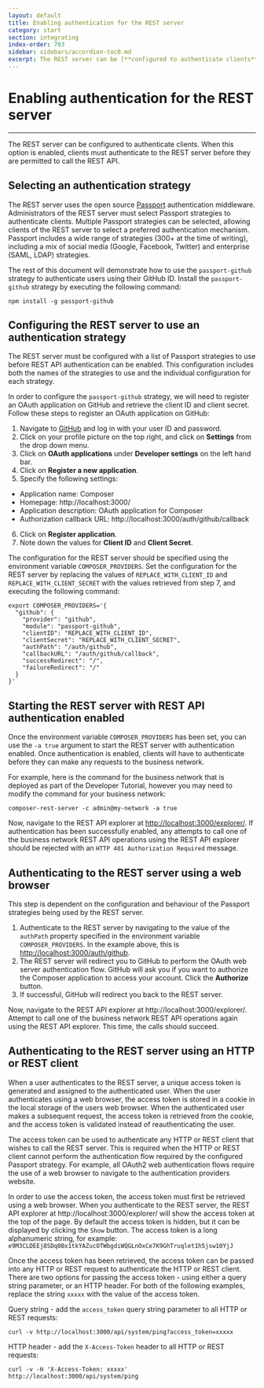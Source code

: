 ```yaml
---
layout: default
title: Enabling authentication for the REST server
category: start
section: integrating
index-order: 703
sidebar: sidebars/accordion-toc0.md
excerpt: The REST server can be [**configured to authenticate clients**](./enabling-rest-authentication.html). When this option is enabled, clients must authenticate to the REST server before they are permitted to call the REST API.
---
```


# Enabling authentication for the REST server

---

The REST server can be configured to authenticate clients. When this option is enabled, clients must authenticate to the REST server before they are permitted to call the REST API.

## Selecting an authentication strategy

The REST server uses the open source [Passport](http://passportjs.org) authentication middleware. Administrators of the REST server must select Passport strategies to authenticate clients. Multiple Passport strategies can be selected, allowing clients of the REST server to select a preferred authentication mechanism. Passport includes a wide range of strategies (300+ at the time of writing), including a mix of social media (Google, Facebook, Twitter) and enterprise (SAML, LDAP) strategies.

The rest of this document will demonstrate how to use the `passport-github` strategy to authenticate users using their GitHub ID. Install the `passport-github` strategy by executing the following command:

    npm install -g passport-github

## Configuring the REST server to use an authentication strategy

The REST server must be configured with a list of Passport strategies to use before REST API authentication can be enabled. This configuration includes both the names of the strategies to use and the individual configuration for each strategy.

In order to configure the `passport-github` strategy, we will need to register an OAuth application on GitHub and retrieve the client ID and client secret. Follow these steps to register an OAuth application on GitHub:

1. Navigate to [GitHub](https://github.com) and log in with your user ID and password.
2. Click on your profile picture on the top right, and click on **Settings** from the drop down menu.
3. Click on **OAuth applications** under **Developer settings** on the left hand bar.
4. Click on **Register a new application**.
5. Specify the following settings:
  * Application name: Composer
  * Homepage: http://localhost:3000/
  * Application description: OAuth application for Composer
  * Authorization callback URL: http://localhost:3000/auth/github/callback
6. Click on **Register application**.
7. Note down the values for **Client ID** and **Client Secret**.

The configuration for the REST server should be specified using the environment variable `COMPOSER_PROVIDERS`. Set the configuration for the REST server by replacing the values of `REPLACE_WITH_CLIENT_ID` and `REPLACE_WITH_CLIENT_SECRET` with the values retrieved from step 7, and executing the following command:

    export COMPOSER_PROVIDERS='{
      "github": {
        "provider": "github",
        "module": "passport-github",
        "clientID": "REPLACE_WITH_CLIENT_ID",
        "clientSecret": "REPLACE_WITH_CLIENT_SECRET",
        "authPath": "/auth/github",
        "callbackURL": "/auth/github/callback",
        "successRedirect": "/",
        "failureRedirect": "/"
      }
    }'

## Starting the REST server with REST API authentication enabled

Once the environment variable `COMPOSER_PROVIDERS` has been set, you can use the `-a true` argument to start the REST server with authentication enabled. Once authentication is enabled, clients will have to authenticate before they can make any requests to the business network.

For example, here is the command for the business network that is deployed as part of the Developer Tutorial, however you may need to modify the command for your business network:

    composer-rest-server -c admin@my-network -a true

Now, navigate to the REST API explorer at [http://localhost:3000/explorer/](http://localhost:3000/explorer/). If authentication has been successfully enabled, any attempts to call one of the business network REST API operations using the REST API explorer should be rejected with an `HTTP 401 Authorization Required` message.

## Authenticating to the REST server using a web browser

This step is dependent on the configuration and behaviour of the Passport strategies being used by the REST server.

1. Authenticate to the REST server by navigating to the value of the `authPath` property specified in the environment variable `COMPOSER_PROVIDERS`. In the example above, this is [http://localhost:3000/auth/github](http://localhost:3000/auth/github).
2. The REST server will redirect you to GitHub to perform the OAuth web server authentication flow. GitHub will ask you if you want to authorize the Composer application to access your account. Click the **Authorize** button.
3. If successful, GitHub will redirect you back to the REST server.

Now, navigate to the REST API explorer at http://localhost:3000/explorer/. Attempt to call one of the business network REST API operations again using the REST API explorer. This time, the calls should succeed.

## Authenticating to the REST server using an HTTP or REST client

When a user authenticates to the REST server, a unique access token is generated and assigned to the authenticated user. When the user authenticates using a web browser, the access token is stored in a cookie in the local storage of the users web browser. When the authenticated user makes a subsequent request, the access token is retrieved from the cookie, and the access token is validated instead of reauthenticating the user.

The access token can be used to authenticate any HTTP or REST client that wishes to call the REST server. This is required when the HTTP or REST client cannot perform the authentication flow required by the configured Passport strategy. For example, all OAuth2 web authentication flows require the use of a web browser to navigate to the authentication providers website.

In order to use the access token, the access token must first be retrieved using a web browser. When you authenticate to the REST server, the REST API explorer at http://localhost:3000/explorer/ will show the access token at the top of the page. By default the access token is hidden, but it can be displayed by clicking the `Show` button. The access token is a long alphanumeric string, for example: `e9M3CLDEEj8SDq0Bx1tkYAZucOTWbgdiWQGLnOxCe7K9GhTruqlet1h5jsw10YjJ`

Once the access token has been retrieved, the access token can be passed into any HTTP or REST request to authenticate the HTTP or REST client. There are two options for passing the access token - using either a query string parameter, or an HTTP header. For both of the following examples, replace the string `xxxxx` with the value of the access token.

Query string - add the `access_token` query string parameter to all HTTP or REST requests:

    curl -v http://localhost:3000/api/system/ping?access_token=xxxxx

HTTP header - add the `X-Access-Token` header to all HTTP or REST requests:

```
curl -v -H 'X-Access-Token: xxxxx' http://localhost:3000/api/system/ping
```
